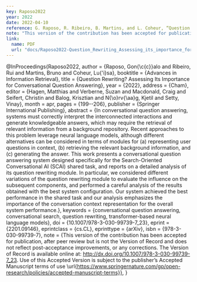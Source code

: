 ```yaml
---
key: Raposo2022
year: 2022
date: 2022-04-10
reference: G. Raposo, R. Ribeiro, B. Martins, and L. Coheur, “Question rewriting? Assessing its importance for conversational question answering,” in 44th European Conference on Information Retrieval, Apr. 2022. 44th European Conference on Information Retrieval, 2022
note: "This version of the contribution has been accepted for publication, after peer review but is not the Version of Record and does not reflect post-acceptance improvements, or any corrections. The Version of Record is available online at: http://dx.doi.org/10.1007/978-3-030-99739-7_23. Use of this Accepted Version is subject to the publisher’s Accepted Manuscript terms of use https://www.springernature.com/gp/open-research/policies/accepted-manuscript-terms"
link:
  name: PDF
  url: "docs/Raposo2022-Question_Rewriting_Assessing_its_importance_for_conversational_question_answering.pdf"
---
```


@InProceedings{Raposo2022,
  author      = {Raposo, Gon{\c{c}}alo and Ribeiro, Rui and Martins, Bruno and Coheur, Lu{\'i}sa},
  booktitle   = {Advances in Information Retrieval},
  title       = {Question Rewriting? Assessing Its Importance for Conversational Question Answering},
  year        = {2022},
  address     = {Cham},
  editor      = {Hagen, Matthias and Verberne, Suzan and Macdonald, Craig and Seifert, Christin and Balog, Krisztian and N{\o}rv{\aa}g, Kjetil and Setty, Vinay},
  month       = apr,
  pages       = {199--206},
  publisher   = {Springer International Publishing},
  abstract    = {In conversational question answering, systems must correctly interpret the interconnected interactions and generate knowledgeable answers, which may require the retrieval of relevant information from a background repository. Recent approaches to this problem leverage neural language models, although different alternatives can be considered in terms of modules for (a) representing user questions in context, (b) retrieving the relevant background information, and (c) generating the answer. This work presents a conversational question answering system designed specifically for the Search-Oriented Conversational AI (SCAI) shared task, and reports on a detailed analysis of its question rewriting module. In particular, we considered different variations of the question rewriting module to evaluate the influence on the subsequent components, and performed a careful analysis of the results obtained with the best system configuration. Our system achieved the best performance in the shared task and our analysis emphasizes the importance of the conversation context representation for the overall system performance.},
  keywords    = {conversational question answering, conversational search, question rewriting, transformer-based neural language models},
  doi         = {10.1007/978-3-030-99739-7_23},
  eprint      = {2201.09146},
  eprintclass = {cs.CL},
  eprinttype  = {arXiv},
  isbn        = {978-3-030-99739-7},
  note       = {This version of the contribution has been accepted for publication, after peer review but is not the Version of Record and does not reflect post-acceptance improvements, or any corrections. The Version of Record is available online at: http://dx.doi.org/10.1007/978-3-030-99739-7_23. Use of this Accepted Version is subject to the publisher’s Accepted Manuscript terms of use \url{https://www.springernature.com/gp/open-research/policies/accepted-manuscript-terms}},
}
